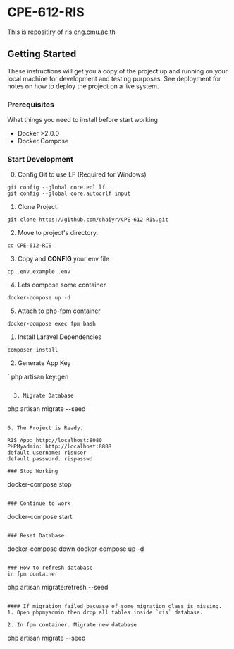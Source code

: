 # CPE-612-RIS
This is repositiry of ris.eng.cmu.ac.th

## Getting Started
These instructions will get you a copy of the project up and running on your local machine for development and testing purposes. See deployment for notes on how to deploy the project on a live system.

### Prerequisites

What things you need to install before start working

- Docker >2.0.0
- Docker Compose

### Start Development

0. Config Git to use LF (Required for Windows)

```
git config --global core.eol lf
git config --global core.autocrlf input
```

1. Clone Project. 

```
git clone https://github.com/chaiyr/CPE-612-RIS.git
```

2. Move to project's directory.

```
cd CPE-612-RIS
```

3. Copy and **CONFIG** your env file

```
cp .env.example .env
```

4. Lets compose some container.

```
docker-compose up -d
```

5. Attach to php-fpm container

```
docker-compose exec fpm bash
```

  1. Install Laravel Dependencies

```
composer install
```
  2. Generate App Key

`
php artisan key:gen
```

  3. Migrate Database

```
php artisan migrate --seed
```

6. The Project is Ready.

RIS App: http://localhost:8080
PHPMyadmin: http://localhost:8888
default username: risuser
default password: rispasswd

### Stop Working

```
docker-compose stop
```

### Continue to work

```
docker-compose start
```

### Reset Database

```
docker-compose down
docker-compose up -d
```

### How to refresh database
in fpm container
```
php artisan migrate:refresh --seed
```

#### If migration failed bacuase of some migration class is missing.
1. Open phpmyadmin then drop all tables inside `ris` database.

2. In fpm container. Migrate new database
```
php artisan migrate --seed
```
